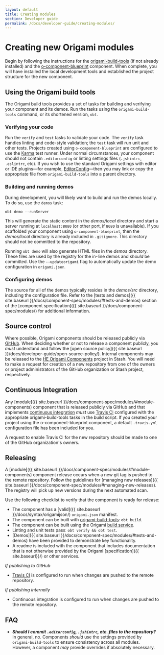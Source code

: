 ```yaml
---
layout: default
title: Creating modules
section: Developer guide
permalink: /docs/developer-guide/creating-modules/
---
```


# Creating new Origami modules

Begin by following the instructions for the [origami-build-tools](https://github.com/Financial-Times/origami-build-tools) (if not already installed) and the [o-component-blueprint](https://github.com/Pearson-Higher-Ed/o-component-blueprint) component. When complete, you will have installed the local development tools and established the project structure for the new component.

## Using the Origami build tools

The Origami build tools provides a set of tasks for building and verifying your component and its demos. Run the tasks using the `origami-build-tools` command, or its shortened version, `obt`.

### Verifying your code

Run the `verify` and `test` tasks to validate your code. The `verify` task handles linting and code-style validation; the `test` task will run unit and other tests. Projects created using `o-component-blueprint` are configured to use the [Karma](http://karma-runner.github.io/0.13/index.html) test runner. Under normal circumstances, your component should not contain `.editorconfig` or linting settings files (`.jshintrc`, `.eslintrc`, etc). If you wish to use the standard Origami settings with editor or IDE plugins&mdash;for example, [EditorConfig](http://editorconfig.org/)&mdash;then you may link or copy the appropriate file from `origami-build-tools` into a parent directory.

### Building and running demos

During development, you will likely want to build and run the demos locally. To do so, use the `demos` task:

```
obt demo --runServer
```

This will generate the static content in the *demos/local* directory and start a server running at `localhost:8080` (or other port, if `8080` is unavailable). If you scaffolded your component using `o-component-blueprint`, then the *demos/local* directory is already included in `.gitignore`. This directory should not be committed to the repository.

Running `obt demo` will also generate HTML files in the *demos* directory. These files are used by the registry for the in-line demos and *should* be committed. Use the `--updateorigami` flag to automatically update the demo configuration in `origami.json`.

### Configuring demos

The source for all of the demos typically resides in the *demos/src* directory, including the configuration file. Refer to the [tests and demos]({{ site.baseurl }}/docs/component-spec/modules/#tests-and-demos) section of the [component specification]({{ site.baseurl }}/docs/component-spec/modules/) for additional information.

## Source control

Where possible, Origami components should be released publicly via [GitHub](https://github.com/pearson-higher-ed). When deciding whether or not to release a component publicly, you _must_ understand and follow the [open source policy]({{ site.baseurl }}/docs/developer-guide/open-source-policy/). Internal components may be released to the [HE Origami Components](https://devops-tools.pearson.com/stash/projects/ORC) project in Stash. You will need to make a request for creation of a new repository from one of the owners or project administrators of the GitHub organization or Stash project, respectively.

## Continuous Integration

Any [module]({{ site.baseurl }}/docs/component-spec/modules/#module-components) component that is released publicly via GitHub and that implements [continuous integration](http://localhost:4000/docs/component-spec/modules/#continuous-integration) _must_ use [Travis CI](https://travis-ci.org) configured with the appropriate origami-build-tools tasks in the build script. If you created your project using the o-component-blueprint component, a default `.travis.yml` configuration file has been included for you.

<aside>
    A request to enable Travis CI for the new repository should be made to one of the GitHub organization's owners.
</aside>

## Releasing

A [module]({{ site.baseurl }}/docs/component-spec/modules/#module-components) component release occurs when a new git tag is pushed to the remote repository. Follow the guidelines for [managing new releases]({{ site.baseurl }}/docs/component-spec/modules/#managing-new-releases). The registry will pick up new versions during the next automated scan.

Use the following checklist to verify that the component is ready for release:

- The component has a [valid]({{ site.baseurl }}/docs/syntax/origamijson/) `origami.json` manifest.
- The component can be built with [origami-build-tools](https://github.com/Financial-Times/origami-build-tools): `obt build`.
- The component can be built using the Origami [build service](https://origami.pearsoned.com/build/v1/).
- Linting and unit tests pass: `obt verify && obt test`.
- [Demos]({{ site.baseurl }}/docs/component-spec/modules/#tests-and-demos) have been provided to demonstrate key functionality.
- A readme is included with the component that includes documentation that is not otherwise provided by the Origami [specification]({{ site.baseurl}}/) or other services.

*If publishing to GitHub*

- [Travis CI](https://travis-ci.org/) is configured to run when changes are pushed to the remote repository.

*If publishing internally*

- Continuous integration is configured to run when changes are pushed to the remote repository.

## FAQ

- ***Should I commit `.editorconfig`, `.jshintrc`, etc. files to the repository?*** In general, no. Components *should* use the settings provided by `origami-build-tools` to ensure consistency across all modules. However, a component *may* provide overrides if absolutely necessary.

